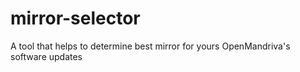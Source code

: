# mirror-selector
A tool that helps to determine best mirror for yours OpenMandriva's software updates
